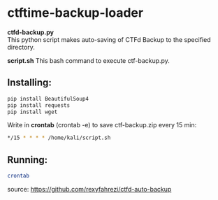 # ctftime-backup-loader

<b>ctfd-backup.py</b><br>
This python script makes auto-saving of CTFd Backup to the specified directory.<br>

<b>script.sh</b>
This bash command to execute ctf-backup.py.

## Installing:
```bash
pip install BeautifulSoup4
pip install requests
pip install wget
```


Write in <b>crontab</b> (crontab -e) to save ctf-backup.zip every 15 min:
```bash
*/15 * * * * /home/kali/script.sh
```

## Running:
```bash
crontab
```

source: https://github.com/rexyfahrezi/ctfd-auto-backup
